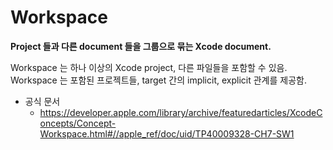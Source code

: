 # Workspace

**Project 들과 다른 document 들을 그룹으로 묶는 Xcode document.** 

Workspace 는 하나 이상의 Xcode project, 다른 파일들을 포함할 수 있음. Workspace 는 포함된 프로젝트들, target 간의 implicit, explicit 관계를 제공함.

* 공식 문서
  * https://developer.apple.com/library/archive/featuredarticles/XcodeConcepts/Concept-Workspace.html#//apple_ref/doc/uid/TP40009328-CH7-SW1